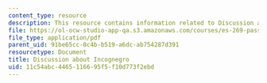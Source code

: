 ```yaml
---
content_type: resource
description: This resource contains information related to Discussion about Incognegro.
file: https://ol-ocw-studio-app-qa.s3.amazonaws.com/courses/es-269-passing-flexibility-in-race-and-gender-spring-2009/11c54abc4465116695f5f10d773f2ebd_MITES_269S09_lec4_Class4.pdf
file_type: application/pdf
parent_uid: 91be65cc-0c4b-b519-a6dc-ab754287d391
resourcetype: Document
title: Discussion about Incognegro
uid: 11c54abc-4465-1166-95f5-f10d773f2ebd
---
```

